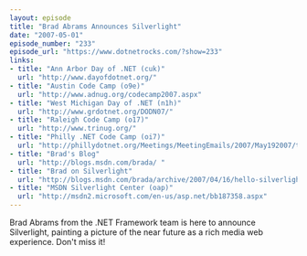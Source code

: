 ```yaml
---
layout: episode
title: "Brad Abrams Announces Silverlight"
date: "2007-05-01"
episode_number: "233"
episode_url: "https://www.dotnetrocks.com/?show=233"
links:
- title: "Ann Arbor Day of .NET (cuk)"
  url: "http://www.dayofdotnet.org/"
- title: "Austin Code Camp (o9e)"
  url: "http://www.adnug.org/codecamp2007.aspx"
- title: "West Michigan Day of .NET (n1h)"
  url: "http://www.grdotnet.org/DODN07/"
- title: "Raleigh Code Camp (o17)"
  url: "http://www.trinug.org/"
- title: "Philly .NET Code Camp (oi7)"
  url: "http://phillydotnet.org/Meetings/MeetingEmails/2007/May192007/tabid/589/Default.aspx"
- title: "Brad's Blog"
  url: "http://blogs.msdn.com/brada/ "
- title: "Brad on Silverlight"
  url: "http://blogs.msdn.com/brada/archive/2007/04/16/hello-silverlight.aspx "
- title: "MSDN Silverlight Center (oap)"
  url: "http://msdn2.microsoft.com/en-us/asp.net/bb187358.aspx"
---
```


Brad Abrams from the .NET Framework team is here to announce Silverlight, painting a picture of the near future as a rich media web experience. Don't miss it!
